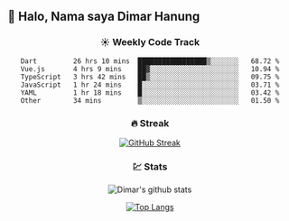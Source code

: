 ## 👋 Halo, Nama saya **Dimar Hanung**

<center>

### :sunny: Weekly Code Track
<!--START_SECTION:waka-->

```text
Dart         26 hrs 10 mins  █████████████████▒░░░░░░░   68.72 %
Vue.js       4 hrs 9 mins    ██▓░░░░░░░░░░░░░░░░░░░░░░   10.94 %
TypeScript   3 hrs 42 mins   ██▒░░░░░░░░░░░░░░░░░░░░░░   09.75 %
JavaScript   1 hr 24 mins    █░░░░░░░░░░░░░░░░░░░░░░░░   03.71 %
YAML         1 hr 18 mins    █░░░░░░░░░░░░░░░░░░░░░░░░   03.42 %
Other        34 mins         ▒░░░░░░░░░░░░░░░░░░░░░░░░   01.50 %
```

<!--END_SECTION:waka-->

### :fire: Streak

[![GitHub Streak](http://github-readme-streak-stats.herokuapp.com?user=dimar-hanung)](https://git.io/streak-stats)

### :chart: Stats

![Dimar's github stats](https://github-readme-stats.vercel.app/api?username=dimar-hanung&show_icons=true&theme=vue)

[![Top Langs](https://github-readme-stats.vercel.app/api/top-langs/?username=dimar-hanung)](#)

</center>
